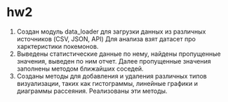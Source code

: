 # hw2
1. Создан модуль data_loader для загрузки данных из различных источников (CSV, JSON, API)
Для анализа взят датасет про харктеристики покемонов.
2. Выведены статистические данные по нему, найдены пропущенные значения, выведен по ним отчет. Далее пропущенные значения заполнены методом ближайших соседей.
3. Созданы методы для добавления и удаления различных типов визуализации, таких как гистограммы, линейные графики и диаграммы рассеяния. Реализованы эти методы.
